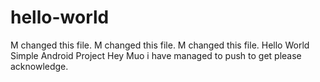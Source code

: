 # hello-world
M changed this file.
M changed this file.
M changed this file.
Hello World Simple Android Project
Hey Muo i have managed to push to get please acknowledge.
